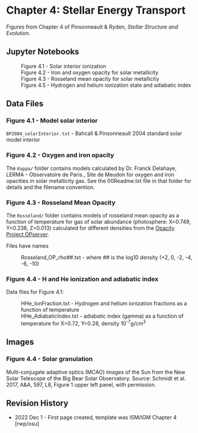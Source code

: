 # Chapter 4: Stellar Energy Transport

Figures from Chapter 4 of Pinsonneault & Ryden, *Stellar Structure and Evolution*.

## Jupyter Notebooks
<dl>
    <dd>Figure 4.1 - Solar interior ionization
    <dd>Figure 4.2 - Iron and oxygen opacity for solar metallicity
    <dd>Figure 4.3 - Rosseland mean opacity for solar metallicity
    <dd>Figure 4.5 - Hydrogen and helium ionization state and adiabatic index
</dl>

## Data Files

### Figure 4.1 - Model solar interior

`BP2004_solarInterior.txt` - Bahcall & Pinsonneault 2004 standard solar model interior

### Figure 4.2 - Oxygen and iron opacity

The `Kappa/` folder contains models calculated by Dr. Franck Delahaye, LERMA - Observatoire de Paris., Site de Meudon for oxygen and iron
opacities in solar metallicity gas.  See the 00Readme.txt file in that folder for details and the filename convention.

### Figure 4.3 - Rosseland Mean Opacity

The `Rosseland/` folder contains models of rosseland mean opacity as a function of temperature for gas of solar abundance (photosphere: X=0.749, Y=0.238, Z=0.013)
calculated for different densities from the [Opacity Project OPserver](opacities.osc.edu/rmos.shtml).

Files have names
<dl>
<dd>Rosseland_OP_rho##.txt - where ## is the log10 density (+2, 0, -2, -4, -6, -10)
</dl>

### Figure 4.4 - H and He ionization and adiabatic index

Data files for Figure 4.1:
<dl>
   <dd>HHe_IonFraction.txt - Hydrogen and helium ionization fractions as a function of temperature
   <dd>HHe_AdiabaticIndex.txt - adiabatic index (gamma) as a function of temperature for X=0.72, Y=0.28, density 10<sup>-7</sup>g/cm<sup>3</sup>
</dl>

## Images

### Figure 4.4 - Solar granulation

Multi-conjugate adaptive optics (MCAO) images of the Sun from the New Solar Telescope of the Big Bear Solar Observatory. 
Source: Schmidt et al. 2017, A&A, 597, L8, Figure 1 upper left panel, with permission.

## Revision History

 * 2022 Dec 1 - First page created, template was ISM/IGM Chapter 4 [rwp/osu]
